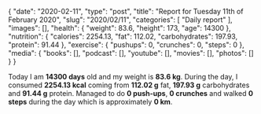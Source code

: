 {
    "date": "2020-02-11",
    "type": "post",
    "title": "Report for Tuesday 11th of February 2020",
    "slug": "2020\/02\/11",
    "categories": [
        "Daily report"
    ],
    "images": [],
    "health": {
        "weight": 83.6,
        "height": 173,
        "age": 14300
    },
    "nutrition": {
        "calories": 2254.13,
        "fat": 112.02,
        "carbohydrates": 197.93,
        "protein": 91.44
    },
    "exercise": {
        "pushups": 0,
        "crunches": 0,
        "steps": 0
    },
    "media": {
        "books": [],
        "podcast": [],
        "youtube": [],
        "movies": [],
        "photos": []
    }
}

Today I am <strong>14300 days</strong> old and my weight is <strong>83.6 kg</strong>. During the day, I consumed <strong>2254.13 kcal</strong> coming from <strong>112.02 g</strong> fat, <strong>197.93 g</strong> carbohydrates and <strong>91.44 g</strong> protein. Managed to do <strong>0 push-ups</strong>, <strong>0 crunches</strong> and walked <strong>0 steps</strong> during the day which is approximately <strong>0 km</strong>.
